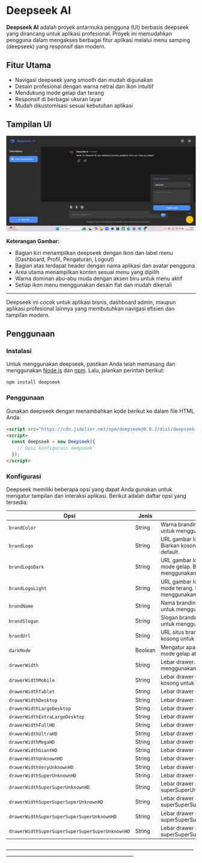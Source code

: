 # Deepseek AI

**Deepseek AI** adalah proyek antarmuka pengguna (UI) berbasis deepseek yang dirancang untuk aplikasi profesional. Proyek ini memudahkan pengguna dalam mengakses berbagai fitur aplikasi melalui menu samping (deepseek) yang responsif dan modern.

## Fitur Utama
- Navigasi deepseek yang smooth dan mudah digunakan
- Desain profesional dengan warna netral dan ikon intuitif
- Mendukung mode gelap dan terang
- Responsif di berbagai ukuran layar
- Mudah dikustomisasi sesuai kebutuhan aplikasi

## Tampilan UI

<img src = "Screenshot 2025-05-14 012918.png">

**Keterangan Gambar:**
- Bagian kiri menampilkan deepseek dengan ikon dan label menu (Dashboard, Profil, Pengaturan, Logout)
- Bagian atas terdapat header dengan nama aplikasi dan avatar pengguna
- Area utama menampilkan konten sesuai menu yang dipilih
- Warna dominan abu-abu muda dengan aksen biru untuk menu aktif
- Setiap ikon menu menggunakan desain flat dan mudah dikenali

---

Deepseek ini cocok untuk aplikasi bisnis, dashboard admin, maupun aplikasi profesional lainnya yang membutuhkan navigasi efisien dan tampilan modern.   

## Penggunaan

### Instalasi

Untuk menggunakan deepseek, pastikan Anda telah memasang dan menggunakan [Node.js](https://nodejs.org/en/) dan [npm](https://www.npmjs.com/). Lalu, jalankan perintah berikut:

```bash
npm install deepseek
```

### Penggunaan

Gunakan deepseek dengan menambahkan kode berikut ke dalam file HTML Anda:

```html
<script src="https://cdn.jsdelivr.net/npm/deepseek@0.0.2/dist/deepseek-0.0.2.min.js"></script>
<script>
  const deepseek = new Deepseek({
    // Opsi konfigurasi deepseek
  });
</script>
```

### Konfigurasi

Deepseek memiliki beberapa opsi yang dapat Anda gunakan untuk mengatur tampilan dan interaksi aplikasi. Berikut adalah daftar opsi yang tersedia:

| Opsi | Jenis | Deskripsi |
| --- | --- | --- |
| `brandColor` | String | Warna branding aplikasi. Biarkan kosong untuk menggunakan warna default. |
| `brandLogo` | String | URL gambar logo branding aplikasi. Biarkan kosong untuk menggunakan logo default. |
| `brandLogoDark` | String | URL gambar logo branding aplikasi dalam mode gelap. Biarkan kosong untuk menggunakan logo default. |
| `brandLogoLight` | String | URL gambar logo branding aplikasi dalam mode terang. Biarkan kosong untuk menggunakan logo default. |
| `brandName` | String | Nama branding aplikasi. Biarkan kosong untuk menggunakan nama default. |
| `brandSlogan` | String | Slogan branding aplikasi. Biarkan kosong untuk menggunakan slogan default. |
| `brandUrl` | String | URL situs branding aplikasi. Biarkan kosong untuk menggunakan URL default. |
| `darkMode` | Boolean | Mengatur apakah aplikasi menggunakan mode gelap atau terang. |
| `drawerWidth` | String | Lebar drawer. Biarkan kosong untuk menggunakan lebar default. |
| `drawerWidthMobile` | String | Lebar drawer di layar mobile. Biarkan kosong untuk menggunakan lebar default. |
| `drawerWidthTablet` | String | Lebar drawer di layar tablet.                                 |
| `drawerWidthDesktop` | String | Lebar drawer di layar desktop.                                 |
| `drawerWidthLargeDesktop` | String | Lebar drawer di layar desktop lebar.                          |
| `drawerWidthExtraLargeDesktop` | String | Lebar drawer di layar desktop lebar.                          |
| `drawerWidthFullHD` | String | Lebar drawer di layar fullHD.                                  |
| `drawerWidthUltraHD` | String | Lebar drawer di layar ultraHD.                                 |
| `drawerWidthMegaHD` | String | Lebar drawer di layar megaHD.                                  |
| `drawerWidthGiantHD` | String | Lebar drawer di layar gigantHD.                                |
| `drawerWidthUnknownHD` | String | Lebar drawer di layar unknownHD.                               |
| `drawerWidthVeryUnknownHD` | String | Lebar drawer di layar veryUnknownHD.                           |
| `drawerWidthSuperUnknownHD` | String | Lebar drawer di layar superUnknownHD.                          |
| `drawerWidthSuperSuperUnknownHD` | String | Lebar drawer di layar superSuperUnknownHD.                     |
| `drawerWidthSuperSuperSuperUnknownHD` | String | Lebar drawer di layar superSuperSuperUnknownHD.                |
| `drawerWidthSuperSuperSuperSuperUnknownHD` | String | Lebar drawer di layar superSuperSuperSuperUnknownHD.           |
| `drawerWidthSuperSuperSuperSuperSuperUnknownHD` | String | Lebar drawer di layar superSuperSuperSuperSuperUnknownHD.      |               
\_\_\_\_\_\_\_\_\_\_\_\_\_\_\_\_\_\_\_\_\_\_\_\_\_\_\_\_\_\_\_\_\_\_\_\_\_\_\_\_\_\_\_\_\_\_\_\_\_\_\_\_\_\_\_\_\_\_\_\_\_\_\_\_\_\_\_\_\_\_\_\_\_\_\_\_\_\_\_\_\_\_\_\_\_\_\_\_\_\_\_\_\_\_\_\_\_\_\_\_\_\_\_\_\_\_\_\_\_\_\_\_\_\_\_\_\_\_\_\_\_\_\_\_\_\_\_\_\_\_\_
